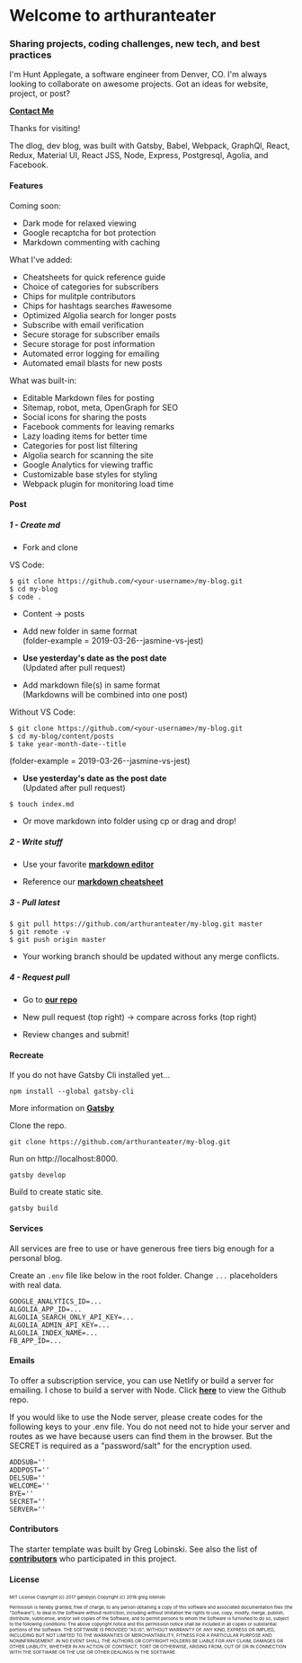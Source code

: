 # Welcome to **arthuranteater**  
### Sharing projects, coding challenges, new tech, and best practices


I'm Hunt Applegate, a software engineer from Denver, CO. I'm always looking to collaborate on awesome projects. Got an ideas for website, project, or post?  

**<a href="https://www.huntcodes.co/" target="_blank">Contact Me</a>**

Thanks for visiting!

The dlog, dev blog, was built with Gatsby, Babel, Webpack, GraphQl, React, Redux, Material UI, React JSS, Node, Express, Postgresql, Agolia, and Facebook.

#### Features

Coming soon:

* Dark mode for relaxed viewing
* Google recaptcha for bot protection
* Markdown commenting with caching

What I've added:

* Cheatsheets for quick reference guide
* Choice of categories for subscribers
* Chips for mulitple contributors
* Chips for hashtags searches #awesome
* Optimized Algolia search for longer posts
* Subscribe with email verification
* Secure storage for subscriber emails
* Secure storage for post information
* Automated error logging for emailing
* Automated email blasts for new posts

What was built-in:

* Editable Markdown files for posting
* Sitemap, robot, meta, OpenGraph for SEO
* Social icons for sharing the posts
* Facebook comments for leaving remarks
* Lazy loading items for better time
* Categories for post list filtering
* Algolia search for scanning the site
* Google Analytics for viewing traffic
* Customizable base styles for styling
* Webpack plugin for monitoring load time

#### Post

##### 1 - Create md

- Fork and clone 

VS Code:
```
$ git clone https://github.com/<your-username>/my-blog.git
$ cd my-blog
$ code .
```
- Content -> posts

- Add new folder in same format  
(folder-example = 2019-03-26--jasmine-vs-jest) 

- **Use yesterday's date as the post date**  
(Updated after pull request)  

- Add markdown file(s) in same format  
(Markdowns will be combined into one post)

Without VS Code:
```
$ git clone https://github.com/<your-username>/my-blog.git
$ cd my-blog/content/posts
$ take year-month-date--title 
```
(folder-example = 2019-03-26--jasmine-vs-jest)  
  
- **Use yesterday's date as the post date**  
(Updated after pull request)  

```
$ touch index.md
```
- Or move markdown into folder using cp or drag and drop!

##### 2 - Write stuff

- Use your favorite **<a href="https://dillinger.io/" target="_blank">markdown editor</a>**  

- Reference our **<a href="https://arthuranteater.com/cheatsheets/" target="_blank">markdown cheatsheet</a>**

##### 3 - Pull latest

```
$ git pull https://github.com/arthuranteater/my-blog.git master
$ git remote -v
$ git push origin master
```

- Your working branch should be updated without any merge conflicts.

##### 4 - Request pull

- Go to **<a href="https://github.com/arthuranteater/my-blog.git" target="_blank">our repo</a>**

- New pull request (top right) -> compare across forks (top right)

- Review changes and submit!
  
#### Recreate

If you do not have Gatsby Cli installed yet...

```text
npm install --global gatsby-cli
```

More information on **<a href="https://www.gatsbyjs.org/tutorial/part-one" target="_blank">Gatsby</a>**

Clone the repo.
```text
git clone https://github.com/arthuranteater/my-blog.git
```
Run on http://localhost:8000.
```text
gatsby develop
```
Build to create static site.
```text
gatsby build
```

#### Services

All services are free to use or have generous free tiers big enough for a personal blog.

Create an `.env` file like below in the root folder. Change `...` placeholders with real data.

```text
GOOGLE_ANALYTICS_ID=...
ALGOLIA_APP_ID=...
ALGOLIA_SEARCH_ONLY_API_KEY=...
ALGOLIA_ADMIN_API_KEY=...
ALGOLIA_INDEX_NAME=...
FB_APP_ID=...
```

#### Emails

To offer a subscription service, you can use Netlify or build a server for emailing. I chose to build a server with Node. Click **<a href="https://github.com/arthuranteater/my-blog-server" target="_blank">here</a>** to view the Github repo.

If you would like to use the Node server, please create codes for the following keys to your .env file. You do not need not to hide your server and routes as we have because users can find them in the browser. But the SECRET is required as a "password/salt" for the encryption used.

```
ADDSUB=''
ADDPOST=''
DELSUB=''
WELCOME=''
BYE=''
SECRET=''
SERVER=''
```

#### Contributors

The starter template was built by Greg Lobinski. See also the list of **<a href="https://github.com/greglobinski/gatsby-starter-personal-blog/graphs/contributors" target="_blank">contributors</a>** who participated in this project.

#### License

<p style="font-size: 8px">MIT License Copyright (c) 2017 gatsbyjs\
Copyright (c) 2018 greg lobinski</p><p style="font-size: 8px">Permission is hereby granted, free of charge, to any person obtaining a copy of this software and associated documentation files (the "Software"), to deal in the Software without restriction, including without limitation the rights to use, copy, modify, merge, publish, distribute, sublicense, and/or sell copies of the Software, and to permit persons to whom the Software is furnished to do so, subject to the following conditions: The above copyright notice and this permission notice shall be included in all copies or substantial portions of the Software. THE SOFTWARE IS PROVIDED "AS IS", WITHOUT WARRANTY OF ANY KIND, EXPRESS OR IMPLIED, INCLUDING BUT NOT LIMITED TO THE WARRANTIES OF MERCHANTABILITY, FITNESS FOR A PARTICULAR PURPOSE AND NONINFRINGEMENT. IN NO EVENT SHALL THE AUTHORS OR COPYRIGHT HOLDERS BE LIABLE FOR ANY CLAIM, DAMAGES OR OTHER LIABILITY, WHETHER IN AN ACTION OF CONTRACT, TORT OR OTHERWISE, ARISING FROM, OUT OF OR IN CONNECTION WITH THE SOFTWARE OR THE USE OR OTHER DEALINGS IN THE SOFTWARE.</p>


